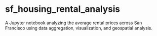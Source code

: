 # sf_housing_rental_analysis
A Jupyter notebook analyzing the average rental prices across San Francisco using data aggregation, visualization, and geospatial analysis.
